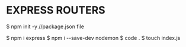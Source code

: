 # EXPRESS ROUTERS

$ npm init -y //package.json file

$ npm i express
$ npm i --save-dev nodemon
$ code .
$ touch index.js



